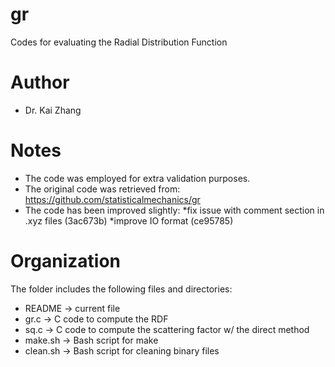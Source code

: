 # gr
Codes for evaluating the Radial Distribution Function

# Author
- Dr. Kai Zhang

# Notes
 - The code was employed for extra validation purposes.
 - The original code was retrieved from:
   https://github.com/statisticalmechanics/gr
 - The code has been improved slightly:
     *fix issue with comment section in .xyz files (3ac673b)
     *improve IO format (ce95785)

# Organization
The folder includes the following files and directories:
 - README   -> current file
 - gr.c     -> C code to compute the RDF
 - sq.c     -> C code to compute the scattering factor w/ the direct method
 - make.sh  -> Bash script for make
 - clean.sh -> Bash script for cleaning binary files
